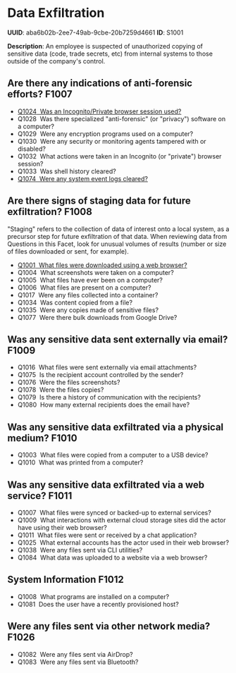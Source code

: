 # Data Exfiltration

**UUID**: aba6b02b-2ee7-49ab-9cbe-20b7259d4661
**ID**: S1001

**Description**: An employee is suspected of unauthorized copying of sensitive data (code, trade secrets, etc) from internal systems to those outside of the company's control.

## Are there any indications of anti-forensic efforts? <span class="dfiqIdTag">F1007</span>

 - <a href="/questions/Q1024"><span class="dfiqIdTag">Q1024</span> &nbsp;Was an Incognito/Private browser session used?</a>
 - <span class="dfiqIdTag">Q1028</span> &nbsp;Was there specialized "anti-forensic" (or "privacy") software on a computer?
 - <span class="dfiqIdTag">Q1029</span> &nbsp;Were any encryption programs used on a computer?
 - <span class="dfiqIdTag">Q1030</span> &nbsp;Were any security or monitoring agents tampered with or disabled?
 - <span class="dfiqIdTag">Q1032</span> &nbsp;What actions were taken in an Incognito (or "private") browser session?
 - <span class="dfiqIdTag">Q1033</span> &nbsp;Was shell history cleared?
 - <a href="/questions/Q1074"><span class="dfiqIdTag">Q1074</span> &nbsp;Were any system event logs cleared?</a>
## Are there signs of staging data for future exfiltration? <span class="dfiqIdTag">F1008</span>
"Staging" refers to the collection of data of interest onto a local system, as a precursor step for future exfiltration of that data. When reviewing data from Questions in this Facet, look for unusual volumes of results (number or size of files downloaded or sent, for example).

 - <a href="/questions/Q1001"><span class="dfiqIdTag">Q1001</span> &nbsp;What files were downloaded using a web browser?</a>
 - <span class="dfiqIdTag">Q1004</span> &nbsp;What screenshots were taken on a computer?
 - <span class="dfiqIdTag">Q1005</span> &nbsp;What files have ever been on a computer?
 - <span class="dfiqIdTag">Q1006</span> &nbsp;What files are present on a computer?
 - <span class="dfiqIdTag">Q1017</span> &nbsp;Were any files collected into a container?
 - <span class="dfiqIdTag">Q1034</span> &nbsp;Was content copied from a file?
 - <span class="dfiqIdTag">Q1035</span> &nbsp;Were any copies made of sensitive files?
 - <span class="dfiqIdTag">Q1077</span> &nbsp;Were there bulk downloads from Google Drive?
## Was any sensitive data sent externally via email? <span class="dfiqIdTag">F1009</span>

 - <span class="dfiqIdTag">Q1016</span> &nbsp;What files were sent externally via email attachments?
 - <span class="dfiqIdTag">Q1075</span> &nbsp;Is the recipient account controlled by the sender?
 - <span class="dfiqIdTag">Q1076</span> &nbsp;Were the files screenshots?
 - <span class="dfiqIdTag">Q1078</span> &nbsp;Were the files copies?
 - <span class="dfiqIdTag">Q1079</span> &nbsp;Is there a history of communication with the recipients?
 - <span class="dfiqIdTag">Q1080</span> &nbsp;How many external recipients does the email have?
## Was any sensitive data exfiltrated via a physical medium? <span class="dfiqIdTag">F1010</span>

 - <span class="dfiqIdTag">Q1003</span> &nbsp;What files were copied from a computer to a USB device?
 - <span class="dfiqIdTag">Q1010</span> &nbsp;What was printed from a computer?
## Was any sensitive data exfiltrated via a web service? <span class="dfiqIdTag">F1011</span>

 - <span class="dfiqIdTag">Q1007</span> &nbsp;What files were synced or backed-up to external services?
 - <span class="dfiqIdTag">Q1009</span> &nbsp;What interactions with external cloud storage sites did the actor have using their web browser?
 - <span class="dfiqIdTag">Q1011</span> &nbsp;What files were sent or received by a chat application?
 - <span class="dfiqIdTag">Q1025</span> &nbsp;What external accounts has the actor used in their web browser?
 - <span class="dfiqIdTag">Q1038</span> &nbsp;Were any files sent via CLI utilities?
 - <span class="dfiqIdTag">Q1084</span> &nbsp;What data was uploaded to a website via a web browser?
## System Information <span class="dfiqIdTag">F1012</span>

 - <span class="dfiqIdTag">Q1008</span> &nbsp;What programs are installed on a computer?
 - <span class="dfiqIdTag">Q1081</span> &nbsp;Does the user have a recently provisioned host?
## Were any files sent via other network media? <span class="dfiqIdTag">F1026</span>

 - <span class="dfiqIdTag">Q1082</span> &nbsp;Were any files sent via AirDrop?
 - <span class="dfiqIdTag">Q1083</span> &nbsp;Were any files sent via Bluetooth?
